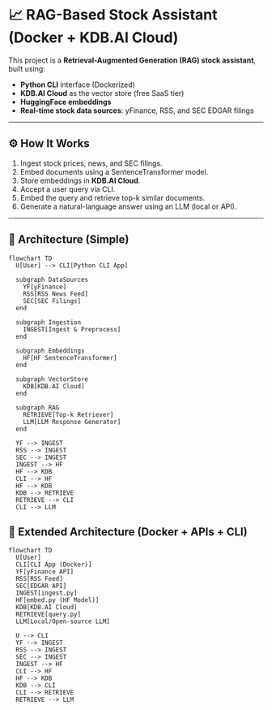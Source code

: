 # 📈 RAG-Based Stock Assistant (Docker + KDB.AI Cloud)

This project is a **Retrieval-Augmented Generation (RAG) stock assistant**, built using:
- **Python CLI** interface (Dockerized)
- **KDB.AI Cloud** as the vector store (free SaaS tier)
- **HuggingFace embeddings**
- **Real-time stock data sources**: yFinance, RSS, and SEC EDGAR filings

---

## ⚙️ How It Works

1. Ingest stock prices, news, and SEC filings.
2. Embed documents using a SentenceTransformer model.
3. Store embeddings in **KDB.AI Cloud**.
4. Accept a user query via CLI.
5. Embed the query and retrieve top-k similar documents.
6. Generate a natural-language answer using an LLM (local or API).

---

## 🧭 Architecture (Simple)
```mermaid
flowchart TD
  U[User] --> CLI[Python CLI App]

  subgraph DataSources
    YF[yFinance]
    RSS[RSS News Feed]
    SEC[SEC Filings]
  end

  subgraph Ingestion
    INGEST[Ingest & Preprocess]
  end

  subgraph Embeddings
    HF[HF SentenceTransformer]
  end

  subgraph VectorStore
    KDB[KDB.AI Cloud]
  end

  subgraph RAG
    RETRIEVE[Top-k Retriever]
    LLM[LLM Response Generator]
  end

  YF --> INGEST
  RSS --> INGEST
  SEC --> INGEST
  INGEST --> HF
  HF --> KDB
  CLI --> HF
  HF --> KDB
  KDB --> RETRIEVE
  RETRIEVE --> CLI
  CLI --> LLM
```

## 🧱 Extended Architecture (Docker + APIs + CLI)
```mermaid
flowchart TD
  U[User]
  CLI[CLI App (Docker)]
  YF[yFinance API]
  RSS[RSS Feed]
  SEC[EDGAR API]
  INGEST[ingest.py]
  HF[embed.py (HF Model)]
  KDB[KDB.AI Cloud]
  RETRIEVE[query.py]
  LLM[Local/Open-source LLM]

  U --> CLI
  YF --> INGEST
  RSS --> INGEST
  SEC --> INGEST
  INGEST --> HF
  CLI --> HF
  HF --> KDB
  KDB --> CLI
  CLI --> RETRIEVE
  RETRIEVE --> LLM
```